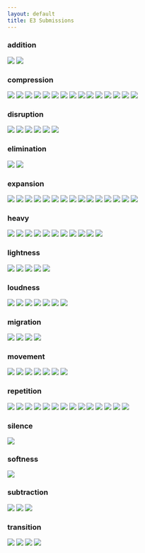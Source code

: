 ```yaml
---
layout: default
title: E3 Submissions
---
```

<div id="square-grid">
  <h3>addition</h3>
  <img src="{{ site.baseurl }}/assets/img/e3/addition-1.jpg">
  <img src="{{ site.baseurl }}/assets/img/e3/addition-2.jpg">
  <h3>compression</h3>
  <img src="{{ site.baseurl }}/assets/img/e3/compression-1.jpg">
  <img src="{{ site.baseurl }}/assets/img/e3/compression-2.jpg">
  <img src="{{ site.baseurl }}/assets/img/e3/compression-3.jpg">
  <img src="{{ site.baseurl }}/assets/img/e3/compression-4.jpg">
  <img src="{{ site.baseurl }}/assets/img/e3/compression-5.jpg">
  <img src="{{ site.baseurl }}/assets/img/e3/compression-6.jpg">
  <img src="{{ site.baseurl }}/assets/img/e3/compression-7.jpg">
  <img src="{{ site.baseurl }}/assets/img/e3/compression-8.jpg">
  <img src="{{ site.baseurl }}/assets/img/e3/compression-9.jpg">
  <img src="{{ site.baseurl }}/assets/img/e3/compression-10.jpg">
  <img src="{{ site.baseurl }}/assets/img/e3/compression-11.jpg">
  <img src="{{ site.baseurl }}/assets/img/e3/compression-12.jpg">
  <img src="{{ site.baseurl }}/assets/img/e3/compression-13.jpg">
  <img src="{{ site.baseurl }}/assets/img/e3/compression-14.jpg">
  <img src="{{ site.baseurl }}/assets/img/e3/compression-15.jpg">
  <h3>disruption</h3>
  <img src="{{ site.baseurl }}/assets/img/e3/disruption-1.jpg">
  <img src="{{ site.baseurl }}/assets/img/e3/disruption-2.jpg">
  <img src="{{ site.baseurl }}/assets/img/e3/disruption-3.jpg">
  <img src="{{ site.baseurl }}/assets/img/e3/disruption-4.jpg">
  <img src="{{ site.baseurl }}/assets/img/e3/disruption-5.jpg">
  <img src="{{ site.baseurl }}/assets/img/e3/disruption-6.jpg">
  <h3>elimination</h3>
  <img src="{{ site.baseurl }}/assets/img/e3/elimination-1.jpg">
  <img src="{{ site.baseurl }}/assets/img/e3/elimination-2.jpg">
  <h3>expansion</h3>
  <img src="{{ site.baseurl }}/assets/img/e3/expansion-1.jpg">
  <img src="{{ site.baseurl }}/assets/img/e3/expansion-2.jpg">
  <img src="{{ site.baseurl }}/assets/img/e3/expansion-3.jpg">
  <img src="{{ site.baseurl }}/assets/img/e3/expansion-4.jpg">
  <img src="{{ site.baseurl }}/assets/img/e3/expansion-5.jpg">
  <img src="{{ site.baseurl }}/assets/img/e3/expansion-6.jpg">
  <img src="{{ site.baseurl }}/assets/img/e3/expansion-7.jpg">
  <img src="{{ site.baseurl }}/assets/img/e3/expansion-8.jpg">
  <img src="{{ site.baseurl }}/assets/img/e3/expansion-9.jpg">
  <img src="{{ site.baseurl }}/assets/img/e3/expansion-10.jpg">
  <img src="{{ site.baseurl }}/assets/img/e3/expansion-11.jpg">
  <img src="{{ site.baseurl }}/assets/img/e3/expansion-12.jpg">
  <img src="{{ site.baseurl }}/assets/img/e3/expansion-13.jpg">
  <img src="{{ site.baseurl }}/assets/img/e3/expansion-14.jpg">
  <img src="{{ site.baseurl }}/assets/img/e3/expansion-15.jpg">
  <h3>heavy</h3>
  <img src="{{ site.baseurl }}/assets/img/e3/heavy-1.jpg">
  <img src="{{ site.baseurl }}/assets/img/e3/heavy-2.jpg">
  <img src="{{ site.baseurl }}/assets/img/e3/heavy-3.jpg">
  <img src="{{ site.baseurl }}/assets/img/e3/heavy-4.jpg">
  <img src="{{ site.baseurl }}/assets/img/e3/heavy-5.jpg">
  <img src="{{ site.baseurl }}/assets/img/e3/heavy-6.jpg">
  <img src="{{ site.baseurl }}/assets/img/e3/heavy-7.jpg">
  <img src="{{ site.baseurl }}/assets/img/e3/heavy-8.jpg">
  <img src="{{ site.baseurl }}/assets/img/e3/heavy-9.jpg">
  <img src="{{ site.baseurl }}/assets/img/e3/heavy-10.jpg">
  <img src="{{ site.baseurl }}/assets/img/e3/heavy-11.jpg">
  <h3>lightness</h3>
  <img src="{{ site.baseurl }}/assets/img/e3/lightness-1.jpg">
  <img src="{{ site.baseurl }}/assets/img/e3/lightness-2.jpg">
  <img src="{{ site.baseurl }}/assets/img/e3/lightness-3.jpg">
  <img src="{{ site.baseurl }}/assets/img/e3/lightness-4.jpg">
  <img src="{{ site.baseurl }}/assets/img/e3/lightness-5.jpg">
  <h3>loudness</h3>
  <img src="{{ site.baseurl }}/assets/img/e3/loudness-1.jpg">
  <img src="{{ site.baseurl }}/assets/img/e3/loudness-2.jpg">
  <img src="{{ site.baseurl }}/assets/img/e3/loudness-3.jpg">
  <img src="{{ site.baseurl }}/assets/img/e3/loudness-4.jpg">
  <img src="{{ site.baseurl }}/assets/img/e3/loudness-5.jpg">
  <img src="{{ site.baseurl }}/assets/img/e3/loudness-6.jpg">
  <img src="{{ site.baseurl }}/assets/img/e3/loudness-7.jpg">
  <h3>migration</h3>
  <img src="{{ site.baseurl }}/assets/img/e3/migration-1.jpg">
  <img src="{{ site.baseurl }}/assets/img/e3/migration-2.jpg">
  <img src="{{ site.baseurl }}/assets/img/e3/migration-3.jpg">
  <img src="{{ site.baseurl }}/assets/img/e3/migration-4.jpg">
  <h3>movement</h3>
  <img src="{{ site.baseurl }}/assets/img/e3/movement-1.jpg">
  <img src="{{ site.baseurl }}/assets/img/e3/movement-2.jpg">
  <img src="{{ site.baseurl }}/assets/img/e3/movement-3.jpg">
  <img src="{{ site.baseurl }}/assets/img/e3/movement-4.jpg">
  <img src="{{ site.baseurl }}/assets/img/e3/movement-5.jpg">
  <img src="{{ site.baseurl }}/assets/img/e3/movement-6.jpg">
  <img src="{{ site.baseurl }}/assets/img/e3/movement-7.jpg">
  <h3>repetition</h3>
  <img src="{{ site.baseurl }}/assets/img/e3/repetition-1.jpg">
  <img src="{{ site.baseurl }}/assets/img/e3/repetition-2.jpg">
  <img src="{{ site.baseurl }}/assets/img/e3/repetition-3.jpg">
  <img src="{{ site.baseurl }}/assets/img/e3/repetition-4.jpg">
  <img src="{{ site.baseurl }}/assets/img/e3/repetition-5.jpg">
  <img src="{{ site.baseurl }}/assets/img/e3/repetition-6.jpg">
  <img src="{{ site.baseurl }}/assets/img/e3/repetition-7.jpg">
  <img src="{{ site.baseurl }}/assets/img/e3/repetition-8.jpg">
  <img src="{{ site.baseurl }}/assets/img/e3/repetition-9.jpg">
  <img src="{{ site.baseurl }}/assets/img/e3/repetition-10.jpg">
  <img src="{{ site.baseurl }}/assets/img/e3/repetition-11.jpg">
  <img src="{{ site.baseurl }}/assets/img/e3/repetition-12.jpg">
  <img src="{{ site.baseurl }}/assets/img/e3/repetition-13.jpg">
  <img src="{{ site.baseurl }}/assets/img/e3/repetition-14.jpg">
  <h3>silence</h3>
  <img src="{{ site.baseurl }}/assets/img/e3/silence-1.jpg">
  <h3>softness</h3>
  <img src="{{ site.baseurl }}/assets/img/e3/softness-1.jpg">
  <h3>subtraction</h3>
  <img src="{{ site.baseurl }}/assets/img/e3/subtraction-1.jpg">
  <img src="{{ site.baseurl }}/assets/img/e3/subtraction-2.jpg">
  <img src="{{ site.baseurl }}/assets/img/e3/subtraction-3.jpg">
  <h3>transition</h3>
  <img src="{{ site.baseurl }}/assets/img/e3/transition-1.jpg">
  <img src="{{ site.baseurl }}/assets/img/e3/transition-2.jpg">
  <img src="{{ site.baseurl }}/assets/img/e3/transition-3.jpg">
  <img src="{{ site.baseurl }}/assets/img/e3/transition-4.jpg">
</div>